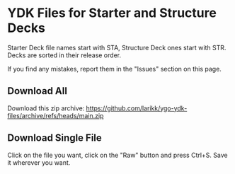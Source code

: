# YDK Files for Starter and Structure Decks

Starter Deck file names start with STA, Structure Deck ones start with STR. Decks are sorted in their release order.

If you find any mistakes, report them in the "Issues" section on this page.

## Download All

Download this zip archive: https://github.com/larikk/ygo-ydk-files/archive/refs/heads/main.zip

## Download Single File

Click on the file you want, click on the "Raw" button and press Ctrl+S. Save it wherever you want.
